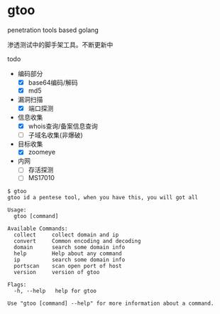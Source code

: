 # gtoo
penetration tools based golang

渗透测试中的脚手架工具。不断更新中

todo
- 编码部分
    - [x] base64编码/解码
    - [x] md5

- 漏洞扫描
    - [x] 端口探测

- 信息收集
    - [x] whois查询/备案信息查询
    - [ ] 子域名收集(非爆破)

- 目标收集
    - [x] zoomeye

- 内网
    - [ ] 存活探测
    - [ ] MS17010
```                   
$ gtoo                           
gtoo id a pentese tool, when you have this, you will got all

Usage:
  gtoo [command]

Available Commands:
  collect     collect domain and ip
  convert     Common encoding and decoding
  domain      search some domain info
  help        Help about any command
  ip          search some domain info
  portscan    scan open port of host
  version     version of gtoo

Flags:
  -h, --help   help for gtoo

Use "gtoo [command] --help" for more information about a command.
```



